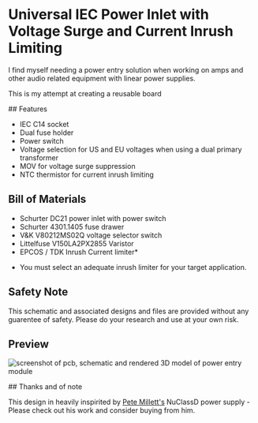 # Universal IEC Power Inlet with Voltage Surge and Current Inrush Limiting

I find myself needing a power entry solution when working on amps and other audio related equipment with linear power supplies.

This is my attempt at creating a reusable board

## Features

- IEC C14 socket
- Dual fuse holder
- Power switch
- Voltage selection for US and EU voltages when using a dual primary transformer
- MOV for voltage surge suppression
- NTC thermistor for current inrush limiting

## Bill of Materials

- Schurter DC21 power inlet with power switch
- Schurter 4301.1405 fuse drawer
- V&K V80212MS02Q voltage selector switch
- Littelfuse V150LA2PX2855 Varistor
- EPCOS / TDK Inrush Current limiter\*

* You must select an adequate inrush limiter for your target application.

## Safety Note

This schematic and associated designs and files are provided without any guarentee of safety. Please do your research and use at your own risk.

## Preview

<img src="https://i.imgur.com/auZikO8.png" alt="screenshot of pcb, schematic and rendered 3D model of power entry module" />

## Thanks and of note

This design in heavily inspirited by [Pete Millett's](https://www.pmillett.com) NuClassD power supply - Please check out his work and consider buying from him.
